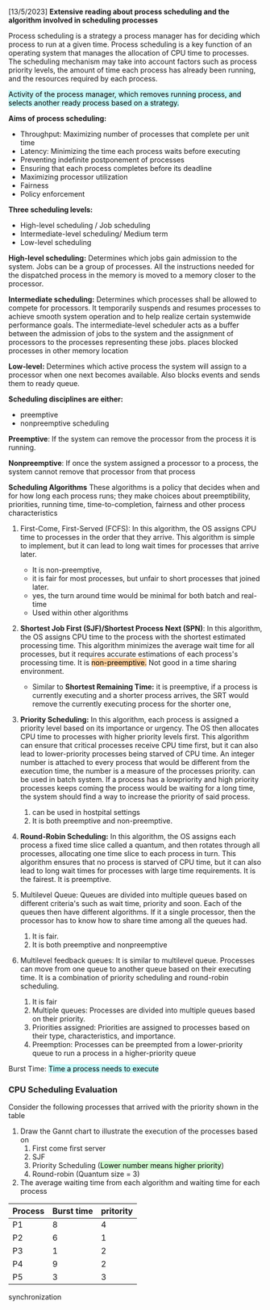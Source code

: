 [13/5/2023]
**Extensive reading about process scheduling and the algorithm involved in scheduling processes**

Process scheduling is  a strategy a process manager has for deciding which process to run at a given time.
Process scheduling is a key function of an operating system that manages the allocation of CPU time to processes. The scheduling mechanism may take into account factors such as process priority levels, the amount of time each process has already been running, and the resources required by each process. 

<mark style="background: #ABF7F7A6;">Activity of the process manager, which removes running process, and selects another ready process based on a strategy.</mark>

**Aims of process scheduling:**
- Throughput: Maximizing number of processes that complete per unit time
- Latency: Minimizing the time each process waits before executing
- Preventing indefinite postponement of processes
- Ensuring that each process completes before its deadline
- Maximizing processor utilization
- Fairness
- Policy enforcement

**Three scheduling levels:**
- High-level scheduling / Job scheduling
- Intermediate-level scheduling/ Medium term 
- Low-level scheduling

**High-level scheduling:** Determines which jobs gain admission to the system. Jobs can be a group of processes. All the instructions needed for the dispatched process in the memory is moved to a memory closer to the processor.

**Intermediate scheduling:** Determines which processes shall be allowed to compete for processors. It temporarily suspends and resumes processes to achieve smooth system operation and to help realize certain systemwide performance goals. The intermediate-level scheduler acts as a buffer between the admission of jobs to the system and the assignment of processors to the processes representing these jobs. places blocked processes in other memory location

**Low-level:** Determines which active process the system will assign to a processor when one next becomes available. Also blocks events and sends them to ready queue.



**Scheduling disciplines are either:**
- preemptive 
- nonpreemptive scheduling

**Preemptive**: If the system can remove the processor from the process it is running. 

**Nonpreemptive**: If once the system assigned a processor to a process, the system cannot remove that processor from that process


**Scheduling Algorithms**
These algorithms is a policy that decides when and for how long each process runs; they make choices about preemptibility, priorities, running time, time-to-completion, fairness and other process characteristics

1. First-Come, First-Served (FCFS): In this algorithm, the OS assigns CPU time to processes in the order that they arrive. This algorithm is simple to implement, but it can lead to long wait times for processes that arrive later. 
	- It is non-preemptive,
	- it is fair for most processes, but unfair to short processes that joined later.
	- yes, the turn around time would be minimal for both batch and real-time
	- Used within other algorithms

2. **Shortest Job First (SJF)/Shortest Process Next (SPN)**: In this algorithm, the OS assigns CPU time to the process with the shortest estimated processing time. This algorithm minimizes the average wait time for all processes, but it requires accurate estimations of each process's processing time. It is <mark style="background: #FFB86CA6;">non-preemptive.</mark> Not good in a time sharing environment.
	- Similar to **Shortest Remaining Time:** it is preemptive, if a process is currently executing and a shorter process arrives, the SRT would remove the currently executing process for the shorter one, 

3. **Priority Scheduling:** In this algorithm, each process is assigned a priority level based on its importance or urgency. The OS then allocates CPU time to processes with higher priority levels first. This algorithm can ensure that critical processes receive CPU time first, but it can also lead to lower-priority processes being starved of CPU time. An integer number is attached to every process that would be different from the execution time, the number is a measure of the processes priority. can be used in batch system. If a process has a lowpriority and high priority processes keeps coming the process would be waiting for a long time, the system should find a way to increase the priority of said process.  
	1. can be used in hostpital settings 
	2. It is both preemptive and non-preemptive. 

5. **Round-Robin Scheduling:** In this algorithm, the OS assigns each process a fixed time slice called a quantum, and then rotates through all processes, allocating one time slice to each process in turn. This algorithm ensures that no process is starved of CPU time, but it can also lead to long wait times for processes with large time requirements. It is the fairest. It is preemptive.

6. Multilevel Queue: Queues are divided into multiple queues based on different criteria's such as wait time, priority and soon. Each of the queues then have different algorithms. If it a single processor, then the processor has to know how to share time among all the queues had.  
	1. It is fair.
	2. It is both preemptive and nonpreemptive
 7. Multilevel feedback queues: It is similar to multilevel queue. Processes can move from one queue to another queue based on their executing time. It is a combination of priority scheduling  and round-robin scheduling. 
	 1. It is fair
	 2.   Multiple queues: Processes are divided into multiple queues based on their priority.
	3.    Priorities assigned: Priorities are assigned to processes based on their type, characteristics, and importance.
	4.  Preemption: Processes can be preempted from a lower-priority queue to run a process in a higher-priority queue

Burst Time: <mark style="background: #ABF7F7A6;">Time a process needs to execute</mark>

### CPU Scheduling Evaluation
Consider the following processes that arrived with the priority  shown in the table 
1. Draw the Gannt chart to illustrate the execution of the processes based on 
	1. First come first server
	2. SJF
	3. Priority Scheduling (<mark style="background: #BBFABBA6;">Lower number means higher priority</mark>)
	4. Round-robin (Quantum size = 3)
2. The average waiting time from each algorithm and waiting time for each process

Process | Burst time | pritority 
---|---|---
P1 |8 |4
P2 | 6  | 1
P3 | 1 | 2
P4 | 9 | 2
P5 | 3 | 3


synchronization 
